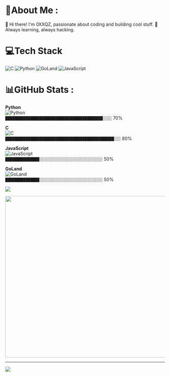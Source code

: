 # 💫About Me :
 👋 Hi there! I'm 0XXQZ, passionate about coding and building cool stuff.
🚀 Always learning, always hacking.

# 💻Tech Stack
![C](https://img.shields.io/badge/c-%2300599C.svg?style=for-the-badge&logo=c&logoColor=white) ![Python](https://img.shields.io/badge/python-3670A0?style=for-the-badge&logo=python&logoColor=ffdd54) 
![GoLand](https://img.shields.io/badge/GoLand-000000?style=for-the-badge&logo=goland&logoColor=white) 
![JavaScript](https://img.shields.io/badge/javascript-%23323330.svg?style=for-the-badge&logo=javascript&logoColor=%23F7DF1E)
# 📊GitHub Stats :
**Python**  
![Python](https://img.shields.io/badge/-Python-3670A0?style=flat&logo=python&logoColor=ffdd54)  
`███████████████████████████████████████████░░░░` 70%

**C**  
![C](https://img.shields.io/badge/-C-00599C?style=flat&logo=c&logoColor=white)  
`████████████████████████████████████████████████░░░` 80%

**JavaScript**  
![JavaScript](https://img.shields.io/badge/-JavaScript-323330?style=flat&logo=javascript&logoColor=F7DF1E)  
`███████████████░░░░░░░░░░░░░░░░░░░░░░░░░░░░` 50%

**GoLand**  
![GoLand](https://img.shields.io/badge/-GoLand-000000?style=flat&logo=goland&logoColor=white)  
`███████████████░░░░░░░░░░░░░░░░░░░░░░░░░░░░` 50%


![](https://quotes-github-readme.vercel.app/api?type=horizontal&theme=tokyonight)


<img src="https://i.gifer.com/OVO.gif" width="512px"/>

---
[![](https://visitcount.itsvg.in/api?id=0XXQZ&icon=0&color=0)](https://visitcount.itsvg.in)

